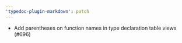 ```yaml
---
'typedoc-plugin-markdown': patch
---
```


- Add parentheses on function names in type declaration table views (#696)
